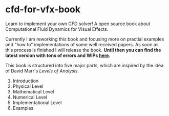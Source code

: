 cfd-for-vfx-book
================

Learn to implement your own CFD solver! A open source book about Computational Fluid Dynamics for Visual Effects.

Currently I am reworking this book and focusing more on practial examples and "how to" implementations of some well received papers. As soon as this process is finished I will release the book. **Until then you can find the latest version with tons of errors and WIPs [here](https://github.com/vfx-engineering/cfd-for-vfx-book/blob/master/latest_version.pdf?raw=true).**

This book is structured into five major parts, which are inspired by the idea of David Marr's *Levels of Analysis*.

1. Introduction
2. Physical Level
3. Mathematical Level
4. Numerical Level
5. Implementational Level
6. Examples